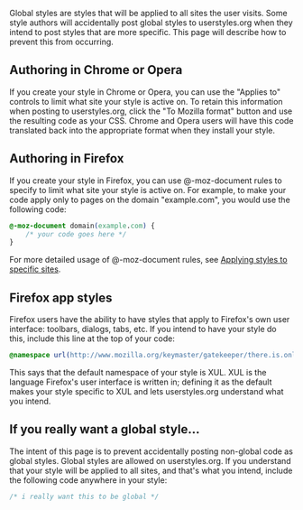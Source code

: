 Global styles are styles that will be applied to all sites the user visits. Some style authors will accidentally post global styles to userstyles.org when they intend to post styles that are more specific. This page will describe how to prevent this from occurring.

## Authoring in Chrome or Opera

If you create your style in Chrome or Opera, you can use the "Applies to" controls to limit what site your style is active on. To retain this information when posting to userstyles.org, click the "To Mozilla format" button and use the resulting code as your CSS. Chrome and Opera users will have this code translated back into the appropriate format when they install your style.


## Authoring in Firefox

If you create your style in Firefox, you can use @-moz-document rules to specify to limit what site your style is active on. For example, to make your code apply only to pages on the domain "example.com", you would use the following code:

```css
@-moz-document domain(example.com) {
	/* your code goes here */
}
```

For more detailed usage of @-moz-document rules, see [Applying styles to specific sites](https://github.com/JasonBarnabe/stylish/wiki/Applying-styles-to-specific-sites).


## Firefox app styles

Firefox users have the ability to have styles that apply to Firefox's own user interface: toolbars, dialogs, tabs, etc. If you intend to have your style do this, include this line at the top of your code:

```css
@namespace url(http://www.mozilla.org/keymaster/gatekeeper/there.is.only.xul);
```

This says that the default namespace of your style is XUL. XUL is the language Firefox's user interface is written in; defining it as the default makes your style specific to XUL and lets userstyles.org understand what you intend.


## If you really want a global style...

The intent of this page is to prevent accidentally posting non-global code as global styles. Global styles are allowed on userstyles.org. If you understand that your style will be applied to all sites, and that's what you intend, include the following code anywhere in your style:

```css
/* i really want this to be global */
```